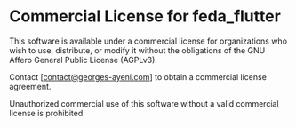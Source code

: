 Commercial License for feda_flutter
=======================================

This software is available under a commercial license for organizations
who wish to use, distribute, or modify it without the obligations
of the GNU Affero General Public License (AGPLv3).

Contact [contact@georges-ayeni.com] to obtain a commercial license agreement.

Unauthorized commercial use of this software without a valid
commercial license is prohibited.
